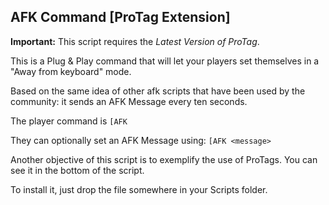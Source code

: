 ## AFK Command [ProTag Extension] ##

**Important:** This script requires the *Latest Version of ProTag*.

This is a Plug &amp; Play command that will let your players set themselves in a "Away from keyboard" mode.

Based on the same idea of other afk scripts that have been used by the community: it sends an AFK Message every ten seconds.

The player command is `[AFK`

They can optionally set an AFK Message using: `[AFK <message>`

Another objective of this script is to exemplify the use of ProTags. You can see it in the bottom of the script.

To install it, just drop the file somewhere in your Scripts folder.